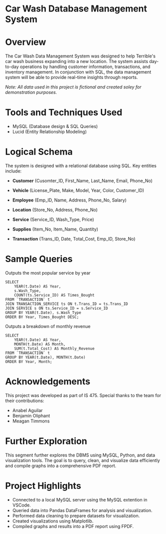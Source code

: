# Car Wash Database Management System

# Overview
The Car Wash Data Management System was designed to help Terrible's car wash business expanding into a new location. 
The system assists day-to-day operations by handling customer information, transactions, and inventory management. In conjunction with 
SQL, the data management system will be able to provide real-time insights through reports. 

_Note: All data used in this project is fictional and created soley for demonstration purposes._

# Tools and Techniques Used
- MySQL (Database design & SQL Queries)
- Lucid (Entity Relationship Modeling)

# Logical Schema

The system is designed with a relational database using SQL. Key entities include:

- **Customer** (Cusomter_ID, First_Name, Last_Name, Email, Phone_No)

- **Vehicle** (License_Plate, Make, Model, Year, Color, Customer_ID)

- **Employee** (Emp_ID, Name, Address, Phone_No, Salary)

- **Location** (Store_No, Address, Phone_No)

- **Service** (Service_ID, Wash_Type, Price)

- **Supplies** (Item_No, Item_Name, Quantity)

- **Transaction** (Trans_ID, Date, Total_Cost, Emp_ID, Store_No)


# Sample Queries
Outputs the most popular service by year
```
SELECT 
    YEAR(t.Date) AS Year, 
    s.Wash_Type, 
    COUNT(ts.Service_ID) AS Times_Bought
FROM `TRANSACTION` t
JOIN TRANSACTION_SERVICE ts ON t.Trans_ID = ts.Trans_ID
JOIN SERVICE s ON ts.Service_ID = s.Service_ID
GROUP BY YEAR(t.Date), s.Wash_Type
ORDER BY Year, Times_Bought DESC;
```
Outputs a breakdown of monthly revenue
```
SELECT 
    YEAR(t.Date) AS Year, 
    MONTH(t.Date) AS Month, 
    SUM(t.Total_Cost) AS Monthly_Revenue
FROM `TRANSACTION` t
GROUP BY YEAR(t.Date), MONTH(t.Date)
ORDER BY Year, Month;
```
# Acknowledgements
This project was developed as part of IS 475. Special thanks to the team for their contributions:
- Anabel Aguilar
- Benjamin Oliphant
- Meagan Timmons

# Further Exploration
This segment further explores the DBMS using MySQL, Python, and data visualization tools. The goal is to query, clean, and visualize data efficiently and
compile graphs into a comprehensive PDF report. 

# Project Highlights
- Connected to a local MySQL server using the MySQL extention in VSCode.
- Queried data into Pandas DataFrames for analysis and visualization.
- Performed data cleaning to prepare datasets for visualization.
- Created visualizations using Matplotlib.
- Compiled graphs and results into a PDF report using FPDF.


